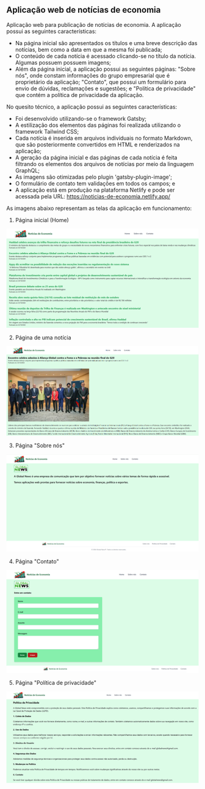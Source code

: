 ## Aplicação web de notícias de economia

Aplicação web para publicação de notícias de economia. A aplicação possui as seguintes características:
- Na página inicial são apresentados os títulos e uma breve descrição das notícias, bem como a data em que a mesma foi publicada;
- O conteúdo de cada notícia é acessado clicando-se no título da notícia. Algumas possuem possuem imagens;
- Além da página inicial, a aplicação possui as seguintes páginas: "Sobre nós", onde constam informações do grupo empresarial que é proprietário da aplicação; "Contato", que possui um formulário para envio de dúvidas, reclamações e sugestões; e "Política de privacidade" que contém a política de privacidade da aplicação.

No quesito técnico, a aplicação possui as seguintes características:
- Foi desenvolvido utilizando-se o framework Gatsby;
- A estilização dos elementos das páginas foi realizada utilizando o framework Tailwind CSS;
- Cada notícia é inserida em arquivos individuais no formato Markdown, que são posteriormente convertidos em HTML e renderizados na aplicação;
- A geração da página inicial e das páginas de cada notícia é feita filtrando os elementos dos arquivos de notícias por meio da linguagem GraphQL;
- As imagens são otimizadas pelo plugin 'gatsby-plugin-image';
- O formulário de contato tem validações em todos os campos; e
- A aplicação está em produção na plataforma Netlify e pode ser acessada pela URL: <https://noticias-de-economia.netlify.app/>

As imagens abaixo representam as telas da aplicação em funcionamento:

1. Página inicial (Home)

![Página Home](home.PNG)

2. Página de uma notícia

![Página Notícia](noticia.PNG)

3. Página "Sobre nós"

![Página Sobre Nós](sobre_nos.PNG)

4. Página "Contato"

![Página Contato](contato.PNG)

5. Página "Política de privacidade"

![Página Política de Privacidade](politica.PNG)
